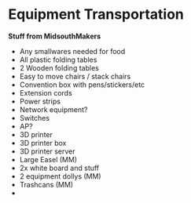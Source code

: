 Equipment Transportation
===

__Stuff from MidsouthMakers__
* Any smallwares needed for food
* All plastic folding tables
* 2 Wooden folding tables
* Easy to move chairs / stack chairs
* Convention box with pens/stickers/etc
* Extension cords
* Power strips
* Network equipment?
*   Switches
*   AP?
* 3D printer
* 3D printer box
* 3D printer server
* Large Easel (MM)
* 2x white board and stuff
* 2 equipment dollys (MM)
* Trashcans (MM)
* 
